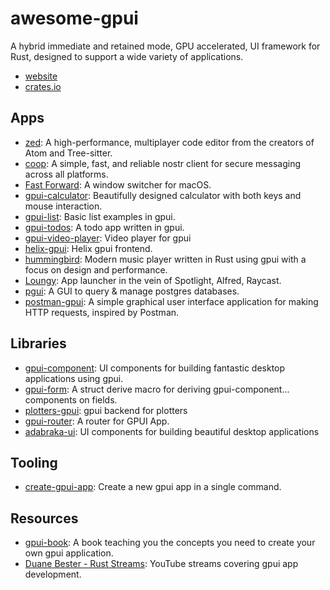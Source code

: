 # awesome-gpui

 A hybrid immediate and retained mode, GPU accelerated, UI framework for Rust, designed to support a wide variety of applications.

- [website](https://www.gpui.rs)
- [crates.io](https://crates.io/crates/gpui)

## Apps

- [zed](https://github.com/zed-industries/zed): A high-performance, multiplayer code editor from the creators of Atom and Tree-sitter.
- [coop](https://github.com/lumehq/coop): A simple, fast, and reliable nostr client for secure messaging across all platforms.
- [Fast Forward](https://github.com/gaauwe/fast-forward): A window switcher for macOS.
- [gpui-calculator](https://github.com/kriskw1999/gpui-calculator): Beautifully designed calculator with both keys and mouse interaction.
- [gpui-list](https://github.com/duanebester/gpui-list): Basic list examples in gpui.
- [gpui-todos](https://github.com/duanebester/gpui-todos): A todo app written in gpui.
- [gpui-video-player](https://github.com/cijiugechu/gpui-video-player): Video player for gpui
- [helix-gpui](https://github.com/polachok/helix-gpui): Helix gpui frontend.
- [hummingbird](https://github.com/143mailliw/hummingbird): Modern music player written in Rust using gpui with a focus on design and performance.
- [Loungy](https://github.com/MatthiasGrandl/loungy): App launcher in the vein of Spotlight, Alfred, Raycast.
- [pgui](https://github.com/duanebester/pgui): A GUI to query & manage postgres databases.
- [postman-gpui](https://github.com/847850277/postman-gpui): A simple graphical user interface application for making HTTP requests, inspired by Postman.

## Libraries

- [gpui-component](https://github.com/longbridge/gpui-component): UI components for building fantastic desktop applications using gpui.
- [gpui-form](https://github.com/stayhydated/gpui-form): A struct derive macro for deriving gpui-component... components on fields.
- [plotters-gpui](https://github.com/JakkuSakura/plotters-gpui): gpui backend for plotters
- [gpui-router](https://github.com/justjavac/gpui-router): A router for GPUI App.
- [adabraka-ui](https://github.com/Augani/adabraka-ui): UI components for building beautiful desktop applications 

## Tooling

- [create-gpui-app](https://github.com/zed-industries/create-gpui-app): Create a new gpui app in a single command.

## Resources

- [gpui-book](https://github.com/MatinAniss/gpui-book): A book teaching you the concepts you need to create your own gpui application.
- [Duane Bester - Rust Streams](https://www.youtube.com/playlist?list=PLzIkykhdNahwxfVbxgZR69TQSsJc-6Rqq): YouTube streams covering gpui app development.

